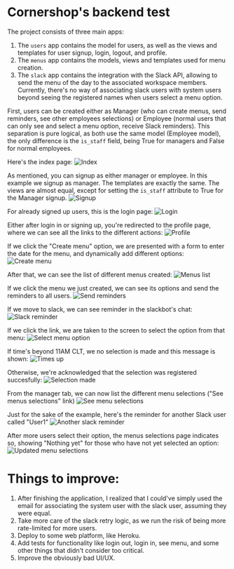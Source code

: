 Cornershop's backend test
=========================

The project consists of three main apps:
1. The `users` app contains the model for users, as well as the views and templates for user signup, login, logout,
   and profile.
2. The `menus` app contains the models, views and templates used for menu creation.
3. The `slack` app contains the integration with the Slack API, allowing to send the menu of the day to the associated
workspace members. Currently, there's no way of associating slack users with system users beyond seeing the registered names when users select a menu option.

First, users can be created either as Manager (who can create menus, send reminders, see other employees selections) or Employee (normal users that can only see and select a menu option, receive Slack reminders). This separation is pure logical, as both use the same model (Employee model), the only difference is the `is_staff` field, being True for managers and False for normal employees.

Here's the index page:
![Index](images/index.png)

As mentioned, you can signup as either manager or employee. In this example we signup as manager. The templates are exactly the same. The views are almost equal, except for setting the `is_staff` attribute to True for the Manager signup.
![Signup](images/signup.png)

For already signed up users, this is the login page:
![Login](images/login.png)

Either after login in or signing up, you're redirected to the profile page, where we can see all the links to the different actions:
![Profile](images/profile.png)

If we click the "Create menu" option, we are presented with a form to enter the date for the menu, and dynamically add different options:
![Create menu](images/create-menu.png)

After that, we can see the list of different menus created:
![Menus list](images/menu-list.png)

If we click the menu we just created, we can see its  options and send the reminders to all users.
![Send reminders](images/menu-options-list.png)

If we move to slack, we can see reminder in the slackbot's chat:
![Slack reminder](images/slack-reminder.png)

If we click the link, we are taken to the screen to select the option from that menu:
![Select menu option](images/menu-option-selection.png)

If time's beyond 11AM CLT, we no selection is made and this message is shown:
![Times up](images/times-up.png)

Otherwise, we're acknowledged that the selection was registered succesfully:
![Selection made](images/got-it.png)

From the manager tab, we can now list the different menu selections ("See menus selections" link)
![See menu selections](images/see-menu-selections.png)

Just for the sake of the example, here's the reminder for another Slack user called "User1"
![Another slack reminder](images/slack-user1.png)

After more users select their option, the menus selections page indicates so, showing "Nothing yet" for those who have not yet selected an option:
![Updated menu selections](images/see-menu-selections2.png)


Things to improve:
==================

1. After finishing the application, I realized that I could've simply used the email for associating the system user with the slack user, assuming they were equal.
2. Take more care of the slack retry logic, as we run the risk of being more rate-limited for more users.
3. Deploy to some web platform, like Heroku.
4. Add tests for functionality like login out, login in, see menu, and some other things that didn't consider too critical.
5. Improve the obviously bad UI/UX.

